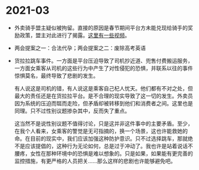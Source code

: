 # 2021-03

- 外卖骑手盟主疑似被拘留。直接的原因是春节期间平台方未能兑现给骑手的奖励政策，盟主对此进行了揭露。[这里有一些视频](https://space.bilibili.com/522771698)。
- 两会提案之一：合法代孕；两会提案之二：废除高考英语
- 货拉拉跳车事件。一方面是平台压迫导致了司机抄近道、兜售付费搬运服务，一方面女乘客从司机的这些行为中产生了对性侵犯的恐惧，并联系以往的事件惊惧莫名，最终导致了悲剧的发生。

    有人说这是司机的错，有人说这是乘客自己杞人忧天。他们都有不对之处，但最大的责任还是在货拉拉平台。是不合理的现实导致了这一切的发生。外卖员因为系统的压迫而铤而走险，但矛盾却被转移到他们和消费者之间。这里也是同理。只不过性别议题掺杂其中，反而失了重点。

    这当然不是说性别议题不值得讨论，只是这并非这件事中的主要矛盾。至少，在我个人看来，女乘客的警觉是无可指摘的，换一个场景，这也许能救她的命。在目前的现实中，我们应该加强这种防护意识。只不过选择跳车，那就绝不是应该提倡的，这种行为无论如何，总是过于冲动了。我也许是站着说话不腰疼，女性在那种环境中的恐惧是难以想象的。只是如果，如果能有更完善的监控措施，有更严格的人员把关……那么这样的悲剧也许能够避免吧。